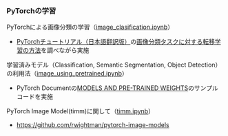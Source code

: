 ### PyTorchの学習


PyTorchによる画像分類の学習（[image_clasification.ipynb](image_clasification.ipynb)）
- [PyTorchチュートリアル（日本語翻訳版）](https://yutaroogawa.github.io/pytorch_tutorials_jp/)の[画像分類タスクに対する転移学習の方法](https://colab.research.google.com/github/YutaroOgawa/pytorch_tutorials_jp/blob/main/notebook/2_Image_Video/2_1_transfer_learning_tutorial_jp.ipynb)を調べながら実施

学習済みモデル（Classification, Semantic Segmentation, Object Detection）の利用法（[image_using_pretrained.ipynb](image_using_pretrained.ipynb)）
- PyTorch Documentの[MODELS AND PRE-TRAINED WEIGHTS](https://pytorch.org/vision/stable/models.html)のサンプルコードを実施

PyTorch Image Model(timm)に関して（[timm.ipynb](timm.ipynb)）
- https://github.com/rwightman/pytorch-image-models
